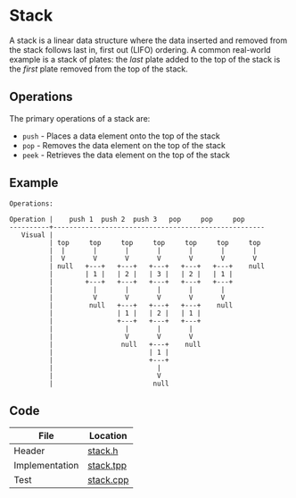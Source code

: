 # Stack

A stack is a linear data structure where the data inserted and removed from the stack follows last in, first out (LIFO) ordering. A common real-world example is a stack of plates: the *last* plate added to the top of the stack is the *first* plate removed from the top of the stack.

## Operations

The primary operations of a stack are:
- `push` - Places a data element onto the top of the stack
- `pop` - Removes the data element on the top of the stack
- `peek` - Retrieves the data element on the top of the stack

## Example

```
Operations:

Operation |    push 1  push 2  push 3   pop     pop     pop
----------+-----------------------------------------------------
   Visual |
          | top     top     top     top     top     top     top
          |  |       |       |       |       |       |       |
          |  V       V       V       V       V       V       V
          | null   +---+   +---+   +---+   +---+   +---+    null
          |        | 1 |   | 2 |   | 3 |   | 2 |   | 1 | 
          |        +---+   +---+   +---+   +---+   +---+
          |          |       |       |       |       |
          |          V       V       V       V       V
          |         null   +---+   +---+   +---+    null
          |                | 1 |   | 2 |   | 1 |
          |                +---+   +---+   +---+
          |                  |       |       |
          |                  V       V       V
          |                 null   +---+    null
          |                        | 1 |  
          |                        +---+  
          |                          |
          |                          V
          |                         null  
```

## Code

| File           | Location                       |
|----------------|--------------------------------|
| Header         | [stack.h](../include/stack.h)  |
| Implementation | [stack.tpp](../src/stack.tpp)  |
| Test           | [stack.cpp](../test/stack.cpp) |